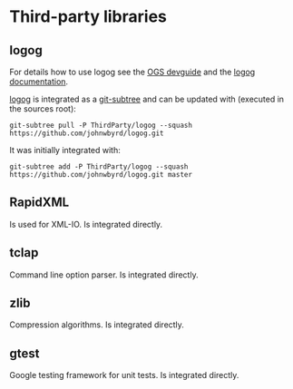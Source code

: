 # Third-party libraries #

## logog ##

For details how to use logog see the [OGS devguide](http://devguide.opengeosys.com/logging/) and the [logog documentation](http://johnwbyrd.github.com/logog/).

[logog](http://johnwbyrd.github.com/logog/) is integrated as a [git-subtree](https://github.com/apenwarr/git-subtree) and can be updated with (executed in the sources root):

    git-subtree pull -P ThirdParty/logog --squash https://github.com/johnwbyrd/logog.git

It was initially integrated with:

    git-subtree add -P ThirdParty/logog --squash https://github.com/johnwbyrd/logog.git master

## RapidXML ##

Is used for XML-IO. Is integrated directly.

## tclap ##

Command line option parser. Is integrated directly.

## zlib ##

Compression algorithms. Is integrated directly.

## gtest ##

Google testing framework for unit tests. Is integrated directly.